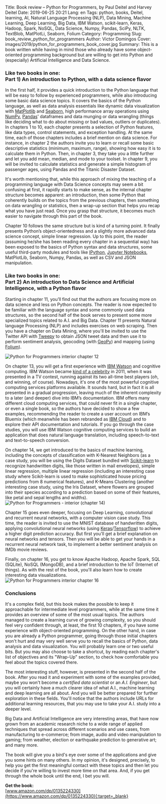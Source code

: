 Title: Book review – Python for Programmers, by Paul Deitel and Harvey Deitel
Date: 2019-06-25 20:21
Lang: en
Tags: python, books, Deitel, learning, AI, Natural Language Processing (NLP), Data Mining, Machine Learning, Deep Learning, Big Data, IBM Watson, scikit-learn, Keras, Hadoop, Spark, NoSQL, Data Science, Numpy, Pandas, SciPy, NLTK, TextBlob, MatPlotLi, Seaborn, Folium
Category: Programming
Slug: book_review_python_for_programmers
Author: Victor Domingos
Cover: images/2019/python_for_programmers_book_cover.jpg
Summary: This is a book written while having in mind those who already have some object-oriented programming background but are willing to get into Python and (especially) Artificial Intelligence and Data Science. 

### Like two books in one: <br>Part 1) An introduction to Python, with a data science flavor

In the first half, it provides a quick introduction to the Python language that will be easy to
follow by experienced programmers, while also introducing some basic data science topics. It
covers the basics of the Python language, as well as data analysis essentials like dynamic data
visualization with [MatPlotlib](https://matplotlib.org/) and
[Seaborn](https://seaborn.pydata.org/), high performance array operations using
[NumPy](https://www.numpy.org/),
[Pandas](https://pandas.pydata.org/)' dataframes and data munging or data wrangling (things like deciding what to do about missing or bad values, outliers or duplicates). In chapters 1 to 10, each chapter presents a selection of Python features, like data types, control statements, and exception handling. At the same time, each of those chapters includes a brief mention on data science. For instance, in chapter 2 the authors invite you to learn or recall some basic descriptive statistics (minimum, maximum, range), showing how easy it is to calculate them in Python. Then, in chapter 3, they take you a little further and let you add mean, median, and mode to your toolset. In chapter 9, you will be invited to calculate statistics and generate a simple histogram of passenger ages, using Pandas and the Titanic Disaster Dataset.

It's worth mentioning that, while this approach of mixing the teaching of a programming language with Data Science concepts may seem a bit confusing at first, it rapidly starts to make sense, as the internal chapter structure becomes apparent: an introduction, then some Python that coherently builds on the topics from the previous chapters, then something on data wrangling or statistics, then a wrap-up section that helps you recap what you have just read. Once you grasp that structure, it becomes much easier to navigate through this part of the book.

Chapter 10 follows the same structure but is kind of a turning point. It finally presents
Python’s object-orientedness and a slightly more advanced data science concept, simple linear
regression. Up to this point, the reader (assuming he/she has been reading every chapter in a
sequential way) has been exposed to the basics of Python syntax and data structures, some useful
third-party modules and tools like [IPython](https://ipython.org/), [Jupyter
Notebooks](https://jupyter.org/), MatPlotLib, Seaborn, Numpy, Pandas, as well as CSV and JSON manipulation.

### Like two books in one: <br>Part 2) An introduction to Data Science and Artificial Intelligence, with a Python flavor

Starting in chapter 11, you’ll find out that the authors are focusing more on data science and
less on Python concepts. The reader is now expected to be familiar with the language syntax and
some commonly used data structures, so the second half of the book serves to present some more
specialized topics related to A.I. and Big Data. Chapter 11 presents Natural language Processing
(NLP) and includes exercises on web scraping. Then you have a chapter on Data Mining, where
you'll be invited to use the Twitter API with [Tweepy](https://www.tweepy.org/) to obtain JSON
tweet data and then use it to perform sentiment analysis, geocoding (with
[GeoPy](https://geopy.readthedocs.io/en/stable/)) and mapping (using
[Folium](https://python-visualization.github.io/folium/)).

![Python for Programmers interior chapter 12]({static}/images/2019/python_for_programmers_interior_ch12.jpg)

On chapter 13, you will get a first experience with [IBM Watson](https://www.ibm.com/watson) and
cognitive computing. IBM Watson became [kind of a
celebrity](https://www.youtube.com/watch?v=WFR3lOm_xhE) in 2011, when it was presented in a TV
contest, running against its two all-time best players (oh, and winning, of course). Nowadays,
it's one of the most powerful cognitive computing services platforms available. It sounds hard,
but in fact it is all presented in a gradual progression, leaving much of the inherent complexity
to a later (and deeper) dive into IBM’s documentation. IBM offers many different cloud computing
services, that could never fit in a single chapter, or even a single book, so the authors have
decided to show a few examples, recommending the reader to create a user account on IBM’s Bluemix
(which meanwhile has been rebranded as [IBM Cloud](https://www.ibm.com/cloud)) and to explore their API documentation and tutorials. If you go through the case studies, you will use IBM Watson cognitive computing services to build an application that does natural language translation, including speech-to-text and text-to-speech conversion.

On chapter 14, we get introduced to the basics of machine learning, including the concepts of
classification with K-Nearest Neighbors (as a case study, you will be using the Digits Dataset
bundled with [Scikit-learn](https://scikit-learn.org/) to recognize handwritten digits, like those written in mail envelopes), simple linear regression, multiple linear regression (including an interesting case study where Scikit-learn is used to make sophisticated house pricing predictions from 8 numerical features), and K-Means Clustering (another interesting case study, using the Iris Dataset, where flowers are grouped into their species according to a prediction based on some of their features, like petal and sepal lengths and widths). 
![Python for Programmers - interior (chapter 14)]({static}/images/2019/python_for_programmers_interior_ch14.jpg)

Chapter 15 goes even deeper, focusing on Deep Learning, convolutional and recurrent neural
networks, with a computer vision case study. This time, the reader is invited to use the MNIST
database of handwritten digits, applying convolutional neural networks (using
[Keras](https://keras.io/)/[Tensorflow](https://www.tensorflow.org/)) to achieve a higher digit prediction accuracy. But first you'll get a brief explanation on neural networks and tensors. Then you will be able to get your hands in a recurrent neural network task, to implement a better sentiment analysis on IMDb movie reviews. 

Finally, on chapter 16, you get to know Apache Hadoop, Apache Spark, SQL (SQLite), NoSQL
(MongoDB), and a brief introduction to the IoT (Internet of things). As with the rest of the book, you'll also learn how to create interesting data visualizations.
![Python for Programmers interior chapter 16]({static}/images/2019/python_for_programmers_interior_ch16.jpg)


### Conclusions

It's a complex field, but this book makes the possible to keep it approachable for intermediate level programmers, while at the same time it provides an overview of some of the most usual topics. The authors managed to create a learning curve of growing complexity, so you should feel very confident through, at least, the first 10 chapters, if you have some experience with object-oriented programming. On the other hand, in case you are already a Python programmer, going through those initial chapters won't hurt and may very well serve you to recall the basics of Python, data analysis and data visualization. You will probably learn one or two useful bits. But you may also choose to take a shortcut, by reading each chapter's list of objectives and its "Wrap-Up" section, to check how comfortable you feel about the topics covered there.

The most interesting stuff, however, is presented in the second half of the book. After you read it and experiment with some of the examples provided, maybe you won't become a *certified data scientist* or an *A.I. Engineer*, but you will certainly have a much clearer idea of what A.I., machine learning and deep learning are all about. And you will be better prepared for further exploration in these fields. You'll notice that the authors include URLs for additional learning resources, that you may use to take your A.I. study into a deeper level.

Big Data and Artificial Intelligence are very interesting areas, that have now grown from an academic research niche to a wide range of applied techniques that spread across different scenarios and use cases, from manufacturing to e-commerce; from image, audio and video manipulation to gaming; from weather, election or earthquake prediction to generative art; and many more.

The book will give you a bird's eye over some of the applications and give you some hints on many others. In my opinion, it's designed, precisely, to help you get the first meaningful contact with these topics and then let you decide if you're willing to invest more time on that area. And, if you get through the whole book until the end, I bet you will.



**Get the book:**  
[www.amazon.com/dp/0135224330](https://www.amazon.com/dp/0135224330){:target=_blank}
